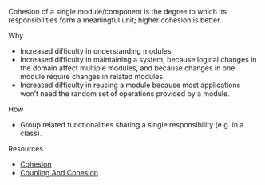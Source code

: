 Cohesion of a single module/component is the degree to which its responsibilities form a meaningful unit; higher cohesion is better.

Why

-   Increased difficulty in understanding modules.
-   Increased difficulty in maintaining a system, because logical changes in the domain affect multiple modules, and because changes in one module require changes in related modules.
-   Increased difficulty in reusing a module because most applications won’t need the random set of operations provided by a module.

How

-   Group related functionalities sharing a single responsibility (e.g. in a class).

Resources

-   [Cohesion](https://en.wikipedia.org/wiki/Cohesion_(computer_science))
-   [Coupling And Cohesion](http://wiki.c2.com/?CouplingAndCohesion)